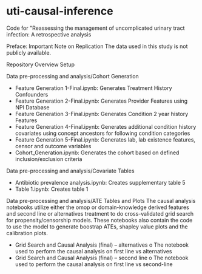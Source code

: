 # uti-causal-inference

Code for "Reassessing the management of uncomplicated urinary tract infection: A retrospective analysis

Preface: Important Note on Replication
The data used in this study is not publicly available. 

Repository Overview
Setup

Data pre-processing and analysis/Cohort Generation

-	Feature Generation 1-Final.ipynb: 
  	Generates Treatment History Confounders
-	Feature Generation 2-Final.ipynb: 
  	Generates Provider Features using NPI Database
-	Feature Generation 3-Final.ipynb: 
    Generates Condition 2 year history Features
-	Feature Generation 4-Final.ipynb: 
     Generates additional condition history covariates using concept ancestors for following condition categories
-	Feature Generation 5-Final.ipynb: 
      Generates lab, lab existence features, censor and outcome variables
  -	Cohort_Generation.ipynb:
    Generates the cohort based on defined inclusion/exclusion criteria


Data pre-processing and analysis/Covariate Tables
-	Antibiotic prevalence analysis.ipynb:
  	Creates supplementary table 5
-	Table 1.ipynb:
  	Creates table 1
  
Data pre-processing and analysis/ATE Tables and Plots
The causal analysis notebooks utilize either the omop or domain-knowledge derived features and second line or alternatives treatment to do cross-validated grid search for propensity/censorship models. These notebooks also contain the code to use the model to generate boostrap ATEs, shapley value plots and the calibration plots.
-	Grid Search and Causal Analysis (final) – alternatives
  o	The notebook used to perform the causal analysis on first line vs alternatives
-	Grid Search and Causal Analysis (final) – second line
  o	The notebook used to perform the causal analysis on first line vs second-line
